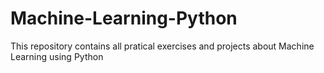 # Machine-Learning-Python
This repository contains all pratical exercises and projects about Machine Learning using Python
